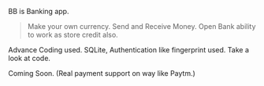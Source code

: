 BB is Banking app.

> Make your own currency.
> Send and Receive Money.
> Open Bank ability to work as store credit also.

Advance Coding used. SQLite, Authentication like fingerprint used.
Take a look at code.

Coming Soon.
(Real payment support on way like Paytm.)
